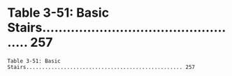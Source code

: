 # Table 3-51: Basic Stairs.................................................. 257

```
Table 3-51: Basic Stairs.................................................. 257

```
